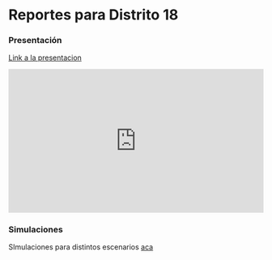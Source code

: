 # Reportes para Distrito 18

### Presentación

[Link a la presentacion](reportes/d18_general.html)

<style>
.resp-container {
    position: relative;
    overflow: hidden;
    padding-top: 56.25%;
}

.testiframe {
    position: absolute;
    top: 0;
    left: 0;
    width: 100%;
    height: 100%;
    border: 0;
}
</style>

<div class="resp-container">
    <iframe class="testiframe" src="https://maibennett.github.io/d18/reportes/d18_general.html">
      Oops! Your browser doesn't suppor this.
    </iframe>
</div>

### Simulaciones

SImulaciones para distintos escenarios [aca](https://maibennett.shinyapps.io/distrito18/)
